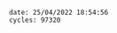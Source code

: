 

                date: 25/04/2022 18:54:56
                cycles: 97320

                         